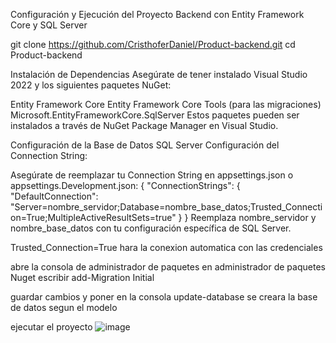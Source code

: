 Configuración y Ejecución del Proyecto Backend con Entity Framework Core y SQL Server

git clone https://github.com/CristhoferDaniel/Product-backend.git
cd Product-backend


Instalación de Dependencias
Asegúrate de tener instalado Visual Studio 2022 y los siguientes paquetes NuGet:

Entity Framework Core
Entity Framework Core Tools (para las migraciones)
Microsoft.EntityFrameworkCore.SqlServer
Estos paquetes pueden ser instalados a través de NuGet Package Manager en Visual Studio.


Configuración de la Base de Datos
SQL Server
Configuración del Connection String:

Asegúrate de reemplazar tu Connection String en appsettings.json o appsettings.Development.json:
{
  "ConnectionStrings": {
    "DefaultConnection": "Server=nombre_servidor;Database=nombre_base_datos;Trusted_Connection=True;MultipleActiveResultSets=true"
  }
}
Reemplaza nombre_servidor y nombre_base_datos con tu configuración específica de SQL Server.

Trusted_Connection=True hara la conexion automatica con las credenciales

abre la consola de administrador de paquetes en administrador de paquetes Nuget 
escribir add-Migration Initial

guardar cambios y poner en la consola update-database
se creara la base de datos segun el modelo

ejecutar el proyecto 
![image](https://github.com/user-attachments/assets/76157a94-f680-4244-809c-f38df97f0c51)

